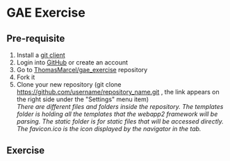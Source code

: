 GAE Exercise
============

Pre-requisite
-------------

1. Install a [git client](http://git-scm.com/downloads)
2. Login into [GitHub](https://github.com) or create an account
3. Go to [ThomasMarcel/gae_exercise](https://github.com/ThomasMarcel/gae_exercise) repository
4. Fork it
5. Clone your new repository (git clone https://github.com/username/repository_name.git , the link appears on the right side under the "Settings" menu item)  
_There are different files and folders inside the repository.
The templates folder is holding all the templates that the webapp2 framework will be parsing.
The static folder is for static files that will be accessed directly.
The favicon.ico is the icon displayed by the navigator in the tab._

Exercise
--------
